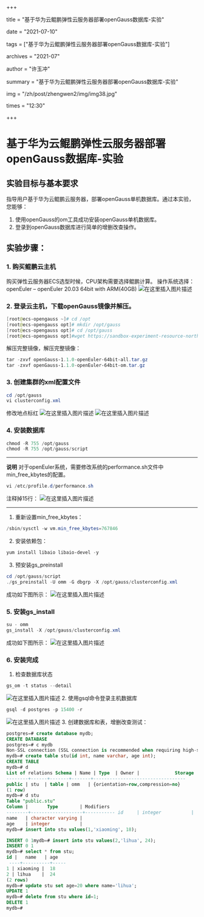 ﻿+++

title = "基于华为云鲲鹏弹性云服务器部署openGauss数据库-实验"

date = "2021-07-10"

tags = ["基于华为云鲲鹏弹性云服务器部署openGauss数据库-实验"] 

archives = "2021-07" 

author = "许玉冲" 

summary = "基于华为云鲲鹏弹性云服务器部署openGauss数据库-实验"

img = "/zh/post/zhengwen2/img/img38.jpg" 

times = "12:30"

+++

# 基于华为云鲲鹏弹性云服务器部署openGauss数据库-实验<a name="ZH-CN_TOPIC_0000001085018737"></a>

## 实验目标与基本要求

指导用户基于华为云鲲鹏云服务器，部署openGauss单机数据库。通过本实验，您能够：

 1. 使用openGauss的om工具成功安装openGauss单机数据库。
 2. 登录到openGauss数据库进行简单的增删改查操作。

## 实验步骤：
### 1. 购买鲲鹏云主机
购买弹性云服务器ECS选型时候，CPU架构需要选择鲲鹏计算。
操作系统选择：openEuler – openEuler 20.03 64bit with ARM(40GB)
![在这里插入图片描述](https://img-blog.csdnimg.cn/20210706164107342.png?x-oss-process=image/watermark,type_ZmFuZ3poZW5naGVpdGk,shadow_10,text_aHR0cHM6Ly9ibG9nLmNzZG4ubmV0L0dhdXNzREI=,size_16,color_FFFFFF,t_70#pic_center)
### 2. 登录云主机，下载openGauss镜像并解压。
```powershell
[root@ecs-opengauss ~]# cd /opt
[root@ecs-opengauss opt]# mkdir /opt/gauss
[root@ecs-opengauss opt]# cd /opt/gauss
[root@ecs-opengauss opt]#wget https://sandbox-experiment-resource-north-4.obs.cn-north-4.myhuaweicloud.com/opengauss-install/openGauss-1.1.0-openEuler-64bit-all.tar.gz
```
解压完整镜像，解压完整镜像：
```powershell
tar -zxvf openGauss-1.1.0-openEuler-64bit-all.tar.gz
tar -zxvf openGauss-1.1.0-openEuler-64bit-om.tar.gz
```
### 3. 创建集群的xml配置文件
```powershell
cd /opt/gauss
vi clusterconfig.xml
```
修改地点标红
![在这里插入图片描述](https://img-blog.csdnimg.cn/20210706164202312.png?x-oss-process=image/watermark,type_ZmFuZ3poZW5naGVpdGk,shadow_10,text_aHR0cHM6Ly9ibG9nLmNzZG4ubmV0L0dhdXNzREI=,size_16,color_FFFFFF,t_70#pic_center)
![在这里插入图片描述](https://img-blog.csdnimg.cn/2021070616422744.png?x-oss-process=image/watermark,type_ZmFuZ3poZW5naGVpdGk,shadow_10,text_aHR0cHM6Ly9ibG9nLmNzZG4ubmV0L0dhdXNzREI=,size_16,color_FFFFFF,t_70#pic_center)
###  4. 安装数据库
```powershell
chmod -R 755 /opt/gauss
chmod -R 755 /opt/gauss/script
```
***
**说明**
对于openEuler系统，需要修改系统的performance.sh文件中min_free_kbytes的配置。
```powershell
vi /etc/profile.d/performance.sh
```
注释掉15行：
![在这里插入图片描述](https://img-blog.csdnimg.cn/20210706164306554.png#pic_center)
***
1. 重新设置min_free_kbytes：
```powershell
/sbin/sysctl -w vm.min_free_kbytes=767846
```
2. 安装依赖包：
```powershell
yum install libaio libaio-devel -y
```
3. 预安装gs_preinstall
```powershell
cd /opt/gauss/script
./gs_preinstall -U omm -G dbgrp -X /opt/gauss/clusterconfig.xml
```
成功如下图所示：
![在这里插入图片描述](https://img-blog.csdnimg.cn/20210706164344281.png?x-oss-process=image/watermark,type_ZmFuZ3poZW5naGVpdGk,shadow_10,text_aHR0cHM6Ly9ibG9nLmNzZG4ubmV0L0dhdXNzREI=,size_16,color_FFFFFF,t_70#pic_center)
### 5. 安装gs_install
```powershell
su - omm
gs_install -X /opt/gauss/clusterconfig.xml
```
成功如下图所示：
![在这里插入图片描述](https://img-blog.csdnimg.cn/20210706164422906.png?x-oss-process=image/watermark,type_ZmFuZ3poZW5naGVpdGk,shadow_10,text_aHR0cHM6Ly9ibG9nLmNzZG4ubmV0L0dhdXNzREI=,size_16,color_FFFFFF,t_70#pic_center)
### 6. 安装完成
1. 检查数据库状态
```powershell
gs_om -t status --detail
```
![在这里插入图片描述](https://img-blog.csdnimg.cn/20210706164500718.png?x-oss-process=image/watermark,type_ZmFuZ3poZW5naGVpdGk,shadow_10,text_aHR0cHM6Ly9ibG9nLmNzZG4ubmV0L0dhdXNzREI=,size_16,color_FFFFFF,t_70#pic_center)
2. 使用gsql命令登录主机数据库
```powershell
gsql -d postgres -p 15400 -r
```
![在这里插入图片描述](https://img-blog.csdnimg.cn/20210706164535169.png?x-oss-process=image/watermark,type_ZmFuZ3poZW5naGVpdGk,shadow_10,text_aHR0cHM6Ly9ibG9nLmNzZG4ubmV0L0dhdXNzREI=,size_16,color_FFFFFF,t_70#pic_center)
3. 创建数据库和表，增删改查测试：

```sql
postgres=# create database mydb;
CREATE DATABASE
postgres=# c mydb
Non-SSL connection (SSL connection is recommended when requiring high-security)You are now connected to database "mydb" as user "omm".
mydb=# create table stu(id int, name varchar, age int);
CREATE TABLE
mydb=# d                        
List of relations Schema | Name | Type  | Owner |             Storage              
--------+------+-------+-------+---------------------------------- 
public | stu  | table | omm   | {orientation=row,compression=no}
(1 row)
mydb=# d stu           
Table "public.stu" 
Column |       Type        | Modifiers 
--------+-------------------+----------- id     | integer           |  
name   | character varying |  
age    | integer           | 
mydb=# insert into stu values(1,'xiaoming', 18);

INSERT 0 1mydb=# insert into stu values(2,'lihua', 24);
INSERT 0 1
mydb=# select * from stu; 
id |   name   | age
 ----+----------+-----  
1 | xiaoming |  18  
2 | lihua    |  24
(2 rows)
mydb=# update stu set age=20 where name='lihua';
UPDATE 1
mydb=# delete from stu where id=1;
DELETE 1
mydb=# 
```
